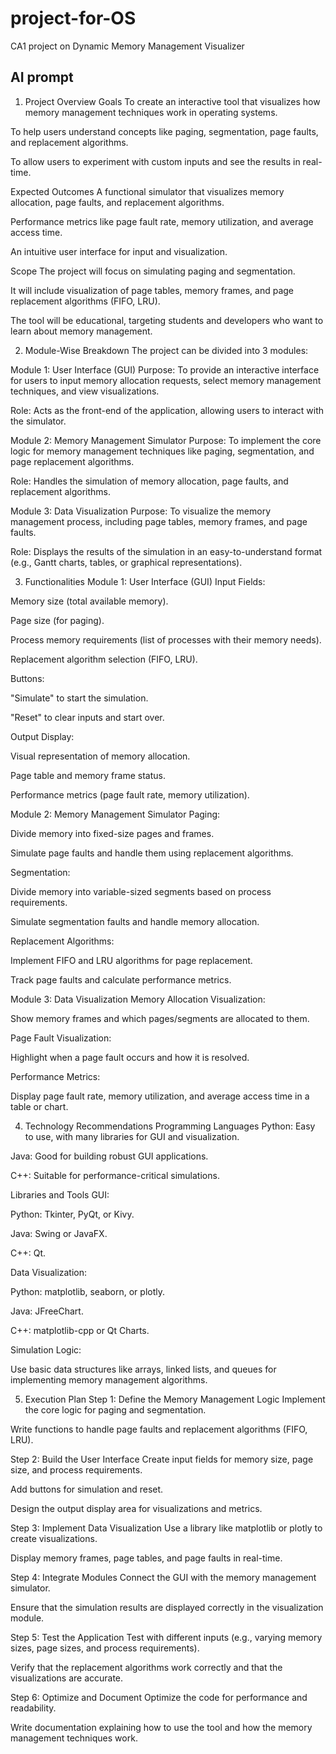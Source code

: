 # project-for-OS
CA1 project on Dynamic Memory Management Visualizer
## AI prompt
1. Project Overview
Goals
To create an interactive tool that visualizes how memory management techniques work in operating systems.

To help users understand concepts like paging, segmentation, page faults, and replacement algorithms.

To allow users to experiment with custom inputs and see the results in real-time.

Expected Outcomes
A functional simulator that visualizes memory allocation, page faults, and replacement algorithms.

Performance metrics like page fault rate, memory utilization, and average access time.

An intuitive user interface for input and visualization.

Scope
The project will focus on simulating paging and segmentation.

It will include visualization of page tables, memory frames, and page replacement algorithms (FIFO, LRU).

The tool will be educational, targeting students and developers who want to learn about memory management.

2. Module-Wise Breakdown
The project can be divided into 3 modules:

Module 1: User Interface (GUI)
Purpose: To provide an interactive interface for users to input memory allocation requests, select memory management techniques, and view visualizations.

Role: Acts as the front-end of the application, allowing users to interact with the simulator.

Module 2: Memory Management Simulator
Purpose: To implement the core logic for memory management techniques like paging, segmentation, and page replacement algorithms.

Role: Handles the simulation of memory allocation, page faults, and replacement algorithms.

Module 3: Data Visualization
Purpose: To visualize the memory management process, including page tables, memory frames, and page faults.

Role: Displays the results of the simulation in an easy-to-understand format (e.g., Gantt charts, tables, or graphical representations).

3. Functionalities
Module 1: User Interface (GUI)
Input Fields:

Memory size (total available memory).

Page size (for paging).

Process memory requirements (list of processes with their memory needs).

Replacement algorithm selection (FIFO, LRU).

Buttons:

"Simulate" to start the simulation.

"Reset" to clear inputs and start over.

Output Display:

Visual representation of memory allocation.

Page table and memory frame status.

Performance metrics (page fault rate, memory utilization).

Module 2: Memory Management Simulator
Paging:

Divide memory into fixed-size pages and frames.

Simulate page faults and handle them using replacement algorithms.

Segmentation:

Divide memory into variable-sized segments based on process requirements.

Simulate segmentation faults and handle memory allocation.

Replacement Algorithms:

Implement FIFO and LRU algorithms for page replacement.

Track page faults and calculate performance metrics.

Module 3: Data Visualization
Memory Allocation Visualization:

Show memory frames and which pages/segments are allocated to them.

Page Fault Visualization:

Highlight when a page fault occurs and how it is resolved.

Performance Metrics:

Display page fault rate, memory utilization, and average access time in a table or chart.

4. Technology Recommendations
Programming Languages
Python: Easy to use, with many libraries for GUI and visualization.

Java: Good for building robust GUI applications.

C++: Suitable for performance-critical simulations.

Libraries and Tools
GUI:

Python: Tkinter, PyQt, or Kivy.

Java: Swing or JavaFX.

C++: Qt.

Data Visualization:

Python: matplotlib, seaborn, or plotly.

Java: JFreeChart.

C++: matplotlib-cpp or Qt Charts.

Simulation Logic:

Use basic data structures like arrays, linked lists, and queues for implementing memory management algorithms.

5. Execution Plan
Step 1: Define the Memory Management Logic
Implement the core logic for paging and segmentation.

Write functions to handle page faults and replacement algorithms (FIFO, LRU).

Step 2: Build the User Interface
Create input fields for memory size, page size, and process requirements.

Add buttons for simulation and reset.

Design the output display area for visualizations and metrics.

Step 3: Implement Data Visualization
Use a library like matplotlib or plotly to create visualizations.

Display memory frames, page tables, and page faults in real-time.

Step 4: Integrate Modules
Connect the GUI with the memory management simulator.

Ensure that the simulation results are displayed correctly in the visualization module.

Step 5: Test the Application
Test with different inputs (e.g., varying memory sizes, page sizes, and process requirements).

Verify that the replacement algorithms work correctly and that the visualizations are accurate.

Step 6: Optimize and Document
Optimize the code for performance and readability.

Write documentation explaining how to use the tool and how the memory management techniques work.

